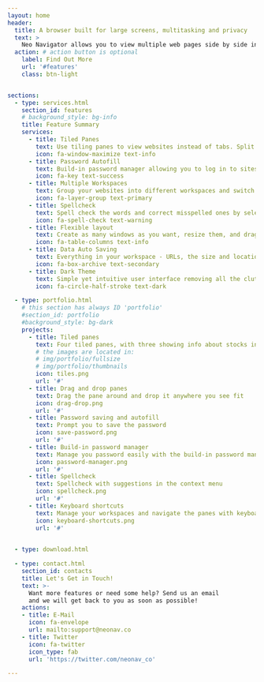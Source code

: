 ```yaml
---
layout: home
header:
  title: A browser built for large screens, multitasking and privacy
  text: >
    Neo Navigator allows you to view multiple web pages side by side in one window and multitask easily, it has build-in password manager, multi-workspace support, dark theme and (a lot) more.
  action: # action button is optional
    label: Find Out More
    url: '#features'
    class: btn-light


sections:
  - type: services.html
    section_id: features
    # background_style: bg-info
    title: Feature Summary
    services:
      - title: Tiled Panes
        text: Use tiling panes to view websites instead of tabs. Split them vertically and horizontally with one click
        icon: fa-window-maximize text-info
      - title: Password Autofill
        text: Build-in password manager allowing you to log in to sites and fill forms securely and easily. Rest assured that you passwords are encrypted and stored on your device only
        icon: fa-key text-success
      - title: Multiple Workspaces
        text: Group your websites into different workspaces and switch the context from the sidebar.
        icon: fa-layer-group text-primary
      - title: Spellcheck
        text: Spell check the words and correct misspelled ones by selecting the suggestions in the context menu.
        icon: fa-spell-check text-warning
      - title: Flexible layout
        text: Create as many windows as you want, resize them, and drag and drop them around to create the layout you prefer in your workspaces
        icon: fa-table-columns text-info
      - title: Data Auto Saving
        text: Everything in your workspace - URLs, the size and location of the windows - is automatically saved. You can start from exactly where you left off.
        icon: fa-box-archive text-secondary
      - title: Dark Theme 
        text: Simple yet intuitive user interface removing all the clutter for you, with one click to toggle between light and dark them.
        icon: fa-circle-half-stroke text-dark

  - type: portfolio.html
    # this section has always ID 'portfolio'
    #section_id: portfolio
    #background_style: bg-dark
    projects:
      - title: Tiled panes
        text: Four tiled panes, with three showing info about stocks information and one taking notes
        # the images are located in:
        # img/portfolio/fullsize
        # img/portfolio/thumbnails
        icon: tiles.png
        url: '#'
      - title: Drag and drop panes
        text: Drag the pane around and drop it anywhere you see fit
        icon: drag-drop.png
        url: '#'
      - title: Password saving and autofill 
        text: Prompt you to save the password
        icon: save-password.png
        url: '#'
      - title: Build-in password manager
        text: Manage you password easily with the build-in password manager
        icon: password-manager.png
        url: '#'
      - title: Spellcheck
        text: Spellcheck with suggestions in the context menu
        icon: spellcheck.png
        url: '#'
      - title: Keyboard shortcuts
        text: Manage your workspaces and navigate the panes with keyboard shortcuts
        icon: keyboard-shortcuts.png
        url: '#'
      

  - type: download.html

  - type: contact.html
    section_id: contacts
    title: Let's Get in Touch!
    text: >-
      Want more features or need some help? Send us an email
      and we will get back to you as soon as possible!
    actions:
    - title: E-Mail
      icon: fa-envelope
      url: mailto:support@neonav.co
    - title: Twitter
      icon: fa-twitter
      icon_type: fab
      url: 'https://twitter.com/neonav_co'

---
```

